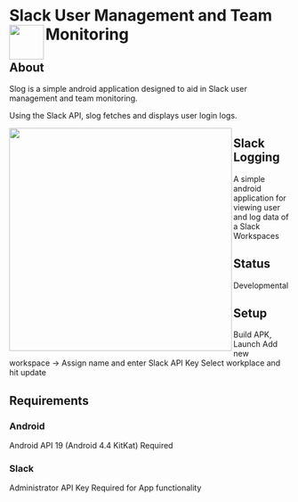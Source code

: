 # Slack User Management and Team Monitoring <img src="https://github.com/jaric-thorning/slog/blob/master/web_hi_res_512.png" width="62" align=left> 

## About
Slog is a simple android application designed to aid in Slack user management and team monitoring. 

Using the Slack API, slog fetches and displays user login logs. 

<img src="https://github.com/jaric-thorning/slog/blob/master/graphexample.png" width="400" align=left> 

## Slack Logging
A simple android application for viewing user and log data of a Slack Workspaces

## Status
Developmental

## Setup
Build APK, Launch
Add new workspace -> Assign name and enter Slack API Key
Select workplace and hit update

## Requirements
### Android
Android API 19 (Android 4.4 KitKat) Required

### Slack
Administrator API Key Required for App functionality


